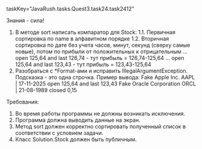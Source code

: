 taskKey="JavaRush.tasks.Quest3.task24.task2412"

Знания - сила!

1. В методе sort написать компаратор для Stock:
1.1. Первичная сортировка по name в алфавитном порядке
1.2. Вторичная сортировка по дате без учета часов, минут, секунд (сверху самые новые), потом по прибыли от положительных к отрицательным
... open 125,64 and last 126,74 - тут прибыль = 126,74-125,64
... open 125,64 and last 123,43 - тут прибыль = 123,43-125,64
2. Разобраться с *Format-ами и исправить IllegalArgumentException. Подсказка - это одна строчка.
Пример вывода:
Fake Apple Inc.  AAPL | 17-11-2025 open 125,64 and last 123,43
Fake Oracle Corporation  ORCL | 21-08-1989 closed 0,15


Требования:
1.	Во время работы программы не должны возникать исключения.
2.	Программа должна выводить данные на экран.
3.	Метод sort должен корректно сортировать полученный список в соответствии с условием задачи.
4.	Класс Solution.Stock должен быть публичным.


